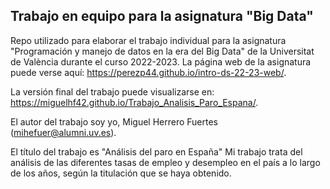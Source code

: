 
## Trabajo en equipo para la asignatura "Big Data"

<!-- El párrafo de abajo has de dejarlo tal cual. NO HAS DE CAMBIAR NADA!!-->

Repo utilizado para elaborar el trabajo individual para la asignatura "Programación y manejo de datos en la era del Big Data" de la Universitat de València durante el curso 2022-2023. La página web de la asignatura puede verse aquí: <https://perezp44.github.io/intro-ds-22-23-web/>.



<!-- En la linea de abajo HAS de SUSTITUIR "perezp44" por tu usuario de Github-->
La versión final del trabajo puede visualizarse en: <https://miguelhf42.github.io/Trabajo_Analisis_Paro_Espana/>. 


<!-- Abajo podéis escribir lo que queráis, igual un resumen del trabajo, o ..., o ... pero al menos, tenéis que poner el título del trabajo y el nombre de los componentes del equipo-->

El autor del trabajo soy yo, Miguel Herrero Fuertes (mihefuer@alumni.uv.es).

El título del trabajo es "Análisis del paro en España"  Mi trabajo trata del análisis de las diferentes tasas de empleo y desempleo en el país a lo largo de los años, según la titulación que se haya obtenido.



